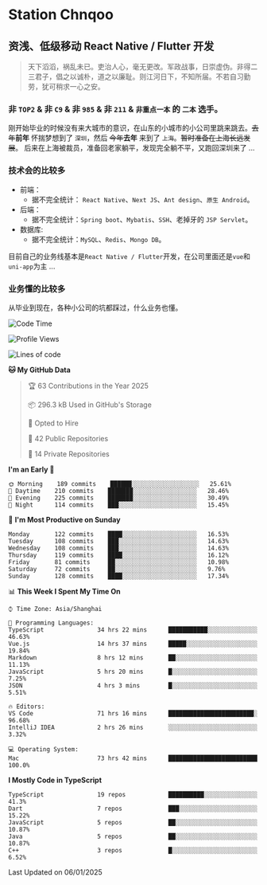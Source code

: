 # Station Chnqoo

## 资浅、低级移动 React Native / Flutter 开发

> 天下滔滔，祸乱未已。吏治人心，毫无更改。军政战事，日崇虚伪。非得二三君子，倡之以诚朴，道之以廉耻。则江河日下，不知所届。不若自习勤劳，犹可稍求一心之安。

### 非 `TOP2` & 非 `C9` & 非 `985` & 非 `211` & `非重点一本` 的 `二本` 选手。

刚开始毕业的时候没有来大城市的意识，在山东的小城市的小公司里跳来跳去。~~去年~~**前年** 怀揣梦想到了 `深圳`，然后 ~~今年~~**去年** 来到了 `上海`。~~暂时准备在上海长远发展~~。
后来在上海被裁员，准备回老家躺平，发现完全躺不平，又跑回深圳来了 ...

### 技术会的比较多

- 前端：
  - 据不完全统计： `React Native`、`Next JS`、`Ant design`、`原生 Android`。
- 后端：
  - 据不完全统计：`Spring boot`、`Mybatis`、`SSH`、老掉牙的 `JSP Servlet`。
- 数据库:
  - 据不完全统计：`MySQL`、`Redis`、`Mongo DB`。

目前自己的业务线基本是`React Native / Flutter`开发，在公司里面还是`vue`和`uni-app`为主 ...

### 业务懂的比较多

从毕业到现在，各种小公司的坑都踩过，什么业务也懂。

<!--START_SECTION:waka-->
![Code Time](http://img.shields.io/badge/Code%20Time-7%2C207%20hrs%2030%20mins-blue)

![Profile Views](http://img.shields.io/badge/Profile%20Views-0-blue)

![Lines of code](https://img.shields.io/badge/From%20Hello%20World%20I%27ve%20Written-495%20Thousand%20lines%20of%20code-blue)

**🐱 My GitHub Data** 

> 🏆 63 Contributions in the Year 2025
 > 
> 📦 296.3 kB Used in GitHub's Storage 
 > 
> 💼 Opted to Hire
 > 
> 📜 42 Public Repositories 
 > 
> 🔑 14 Private Repositories  
 > 
**I'm an Early 🐤** 

```text
🌞 Morning    189 commits    ██████░░░░░░░░░░░░░░░░░░░   25.61% 
🌆 Daytime    210 commits    ███████░░░░░░░░░░░░░░░░░░   28.46% 
🌃 Evening    225 commits    ███████░░░░░░░░░░░░░░░░░░   30.49% 
🌙 Night      114 commits    ███░░░░░░░░░░░░░░░░░░░░░░   15.45%

```
📅 **I'm Most Productive on Sunday** 

```text
Monday       122 commits    ████░░░░░░░░░░░░░░░░░░░░░   16.53% 
Tuesday      108 commits    ███░░░░░░░░░░░░░░░░░░░░░░   14.63% 
Wednesday    108 commits    ███░░░░░░░░░░░░░░░░░░░░░░   14.63% 
Thursday     119 commits    ████░░░░░░░░░░░░░░░░░░░░░   16.12% 
Friday       81 commits     ██░░░░░░░░░░░░░░░░░░░░░░░   10.98% 
Saturday     72 commits     ██░░░░░░░░░░░░░░░░░░░░░░░   9.76% 
Sunday       128 commits    ████░░░░░░░░░░░░░░░░░░░░░   17.34%

```


📊 **This Week I Spent My Time On** 

```text
⌚︎ Time Zone: Asia/Shanghai

💬 Programming Languages: 
TypeScript               34 hrs 22 mins      ███████████░░░░░░░░░░░░░░   46.63% 
Vue.js                   14 hrs 37 mins      █████░░░░░░░░░░░░░░░░░░░░   19.84% 
Markdown                 8 hrs 12 mins       ██░░░░░░░░░░░░░░░░░░░░░░░   11.13% 
JavaScript               5 hrs 20 mins       █░░░░░░░░░░░░░░░░░░░░░░░░   7.25% 
JSON                     4 hrs 3 mins        █░░░░░░░░░░░░░░░░░░░░░░░░   5.51%

🔥 Editors: 
VS Code                  71 hrs 16 mins      ████████████████████████░   96.68% 
IntelliJ IDEA            2 hrs 26 mins       ░░░░░░░░░░░░░░░░░░░░░░░░░   3.32%

💻 Operating System: 
Mac                      73 hrs 42 mins      █████████████████████████   100.0%

```

**I Mostly Code in TypeScript** 

```text
TypeScript               19 repos            ██████████░░░░░░░░░░░░░░░   41.3% 
Dart                     7 repos             ███░░░░░░░░░░░░░░░░░░░░░░   15.22% 
JavaScript               5 repos             ██░░░░░░░░░░░░░░░░░░░░░░░   10.87% 
Java                     5 repos             ██░░░░░░░░░░░░░░░░░░░░░░░   10.87% 
C++                      3 repos             █░░░░░░░░░░░░░░░░░░░░░░░░   6.52%

```



 Last Updated on 06/01/2025
<!--END_SECTION:waka-->

<!---
ChenqiaoStation/ChenqiaoStation is a ✨ special ✨ repository because its `README.md` (this file) appears on your GitHub profile.
You can click the Preview link to take a look at your changes.
--->
